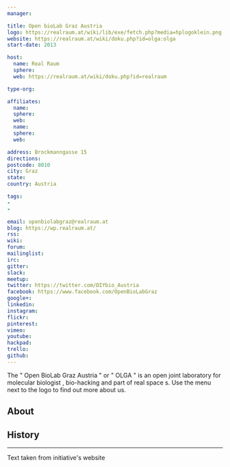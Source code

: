 ```yaml
---
manager:

title: Open bioLab Graz Austria
logo: https://realraum.at/wiki/lib/exe/fetch.php?media=hplogoklein.png
website: https://realraum.at/wiki/doku.php?id=olga:olga
start-date: 2013

host:
  name: Real Raum
  sphere:
  web: https://realraum.at/wiki/doku.php?id=realraum

type-org:

affiliates:
  name:
  sphere:
  web:
  name:
  sphere:
  web:

address: Brockmanngasse 15
directions:
postcode: 8010
city: Graz
state:
country: Austria

tags:
-
-

email: openbiolabgraz@realraum.at
blog: https://wp.realraum.at/
rss:
wiki:
forum:
mailinglist:
irc:
gitter:
slack:
meetup:
twitter: https://twitter.com/DIYbio_Austria
facebook: https://www.facebook.com/OpenBioLabGraz
google+:
linkedin:
instagram:
flickr:
pinterest:
vimeo:
youtube:
hackpad:
trello:
github:
---
```

The " Open BioLab Graz Austria " or " OLGA " is an open joint laboratory for molecular biologist , bio-hacking and part of real space s.
Use the menu next to the logo to find out more about us.

## About

## History

---
Text taken from initiative's website
